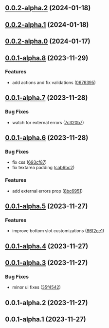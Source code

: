 ## [0.0.2-alpha.2](https://github.com/foormjs/foormjs/compare/v0.0.2-alpha.1...v0.0.2-alpha.2) (2024-01-18)



## [0.0.2-alpha.1](https://github.com/foormjs/foormjs/compare/v0.0.2-alpha.0...v0.0.2-alpha.1) (2024-01-18)



## [0.0.2-alpha.0](https://github.com/foormjs/foormjs/compare/v0.0.1-alpha.8...v0.0.2-alpha.0) (2024-01-17)



## [0.0.1-alpha.8](https://github.com/foormjs/foormjs/compare/v0.0.1-alpha.7...v0.0.1-alpha.8) (2023-11-29)


### Features

* add actions and fix validations ([0676395](https://github.com/foormjs/foormjs/commit/0676395fe94ce080d40fcf0d6d922d648389c408))



## [0.0.1-alpha.7](https://github.com/foormjs/foormjs/compare/v0.0.1-alpha.6...v0.0.1-alpha.7) (2023-11-28)


### Bug Fixes

* watch for external errors ([7c320b7](https://github.com/foormjs/foormjs/commit/7c320b7efff2fcfa77fc67e635e43e7d9007a75d))



## [0.0.1-alpha.6](https://github.com/foormjs/foormjs/compare/v0.0.1-alpha.5...v0.0.1-alpha.6) (2023-11-28)


### Bug Fixes

* fix css ([693cf87](https://github.com/foormjs/foormjs/commit/693cf878c5ed24a34c3b3b120a418ceda1ec1ab8))
* fix textarea padding ([cab6bc2](https://github.com/foormjs/foormjs/commit/cab6bc2b686ac223e25fccbef4c60d1acc99ebe5))


### Features

* add external errors prop ([8bc6951](https://github.com/foormjs/foormjs/commit/8bc6951cda4df857430f7d0f08e81ef2df3e53ef))



## [0.0.1-alpha.5](https://github.com/foormjs/foormjs/compare/v0.0.1-alpha.4...v0.0.1-alpha.5) (2023-11-27)


### Features

* improve bottom slot customizations ([86f2ce1](https://github.com/foormjs/foormjs/commit/86f2ce1481d68ff53bec41fd9108b9795671b706))



## [0.0.1-alpha.4](https://github.com/foormjs/foormjs/compare/v0.0.1-alpha.3...v0.0.1-alpha.4) (2023-11-27)



## [0.0.1-alpha.3](https://github.com/foormjs/foormjs/compare/v0.0.1-alpha.2...v0.0.1-alpha.3) (2023-11-27)


### Bug Fixes

* minor ui fixes ([35f4542](https://github.com/foormjs/foormjs/commit/35f454205c0d4ba978068a90ce769b7163526c4d))



## 0.0.1-alpha.2 (2023-11-27)



## 0.0.1-alpha.1 (2023-11-27)



